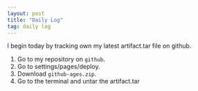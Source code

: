 ```yaml
---
layout: post
title: "Daily Log"
tag: daily log
---
```

I begin today by tracking own my latest artifact.tar file on github.

1. Go to my repository on `github`.
2. Go to settings/pages/deploy.
4. Download `github-ages.zip`.
5. Go to the terminal and untar the artifact.tar 
